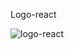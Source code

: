 Logo-react

![logo-react](https://user-images.githubusercontent.com/97622760/159200522-0ba36e3d-dd39-45d1-84a2-674b37f48c08.PNG)
